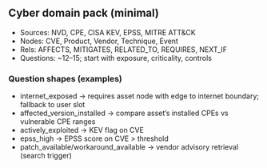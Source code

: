 ## Cyber domain pack (minimal)

- Sources: NVD, CPE, CISA KEV, EPSS, MITRE ATT&CK
- Nodes: CVE, Product, Vendor, Technique, Event
- Rels: AFFECTS, MITIGATES, RELATED_TO, REQUIRES, NEXT_IF
- Questions: ~12–15; start with exposure, criticality, controls

### Question shapes (examples)
- internet_exposed → requires asset node with edge to internet boundary; fallback to user slot
- affected_version_installed → compare asset’s installed CPEs vs vulnerable CPE ranges
- actively_exploited → KEV flag on CVE
- epss_high → EPSS score on CVE > threshold
- patch_available/workaround_available → vendor advisory retrieval (search trigger)



